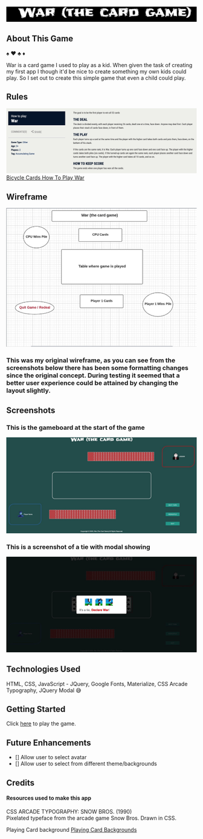 ![Site Logo](./img/logo.jpeg)

## About This Game
:spades: :hearts: :clubs: :diamonds: 
 
War is a card game I used to play as a kid.  When given the task of creating my first app I though it'd be nice to create something my own kids could play.  So I set out to create this simple game that even a child could play. 

## Rules
![Rules](./img/rules.jpeg)
[Bicycle Cards How To Play War](https://bicyclecards.com/how-to-play/war/) 
 

## Wireframe
![Wireframe](./img/wireframe.jpeg)
### This was my original wireframe, as you can see from the screenshots below there has been some formatting changes since the original concept.  During testing it seemed that a better user experience could be attained by changing the layout slightly. 


## Screenshots
### This is the gameboard at the start of the game
![Start of Game](./img/gameStartScreenshot_v2.jpeg) 
 

### This is a screenshot of a tie with modal showing
![War Screenshot](./img/warScreenShot_v2.jpeg) 
 

## Technologies Used
HTML, CSS, JavaScript - JQuery, Google Fonts, Materialize, CSS Arcade Typography, JQuery Modal :sweat_smile: 
 

## Getting Started
Click [here](https://war-the-card-game.netlify.app/) to play the game. 
 

## Future Enhancements
- [] Allow user to select avatar
- [] Allow user to select from different theme/backgrounds 
 
 
## Credits
#### Resources used to make this app
CSS ARCADE TYPOGRAPHY: SNOW BROS. (1990)\
Pixelated typeface from the arcade game Snow Bros. Drawn in CSS. 
 
 
Playing Card background [Playing Card Backgrounds](http://www.brainjar.com/css/cards/)